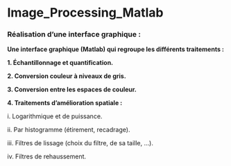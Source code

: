 # Image_Processing_Matlab
 
 
### Réalisation d’une interface graphique :


**Une interface graphique (Matlab) qui regroupe les différents traitements :**

  **1. Échantillonnage et quantification.**
  
  **2. Conversion couleur à niveaux de gris.**
  
  **3. Conversion entre les espaces de couleur.**
  
  **4. Traitements d’amélioration spatiale :**
  
  i. Logarithmique et de puissance.

  ii. Par histogramme (étirement, recadrage).

  iii. Filtres de lissage (choix du filtre, de sa taille, …).

  iv. Filtres de rehaussement.
